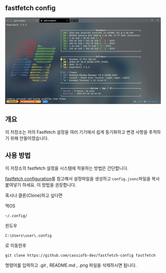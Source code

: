 ## fastfetch config

![screenshot](./Screenshot.png)

개요
---

이 저장소는 저의 Fastfetch 설정을 여러 기기에서 쉽게 동기화하고 변경 사항을 추적하기 위해 만들어졌습니다. 


사용 방법
---

이 저장소의 fastfetch 설정을 시스템에 적용하는 방법은 간단합니다.

[fastfetch configuration](https://github.com/fastfetch-cli/fastfetch/wiki/Configuration)를 참고해서 설정파일을 생성하고 `config.jsonc`파일을 복사 붙여넣기 하세요. 이 방법을 권장합니다.


혹시나 클론(Clone)하고 싶다면

맥OS
```
~/.config/
```
윈도우
```
C:\Users\user\.config
```
로 이동한후

```
git clone https://github.com/cassiofb-dev/fastfetch-config fastfetch
```
명령어를 입력하고 .git , README.md , .png 파일을 삭제하시면 됩니다.
